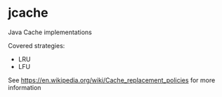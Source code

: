 # jcache
Java Cache implementations

Covered strategies:
 - LRU
 - LFU

See https://en.wikipedia.org/wiki/Cache_replacement_policies for more information
